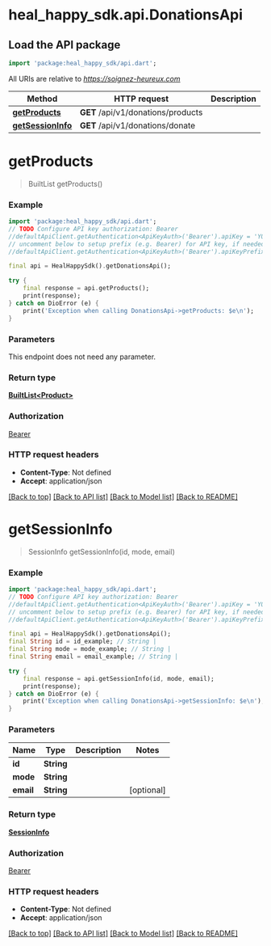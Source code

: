 # heal_happy_sdk.api.DonationsApi

## Load the API package
```dart
import 'package:heal_happy_sdk/api.dart';
```

All URIs are relative to *https://soignez-heureux.com*

Method | HTTP request | Description
------------- | ------------- | -------------
[**getProducts**](DonationsApi.md#getproducts) | **GET** /api/v1/donations/products | 
[**getSessionInfo**](DonationsApi.md#getsessioninfo) | **GET** /api/v1/donations/donate | 


# **getProducts**
> BuiltList<Product> getProducts()



### Example 
```dart
import 'package:heal_happy_sdk/api.dart';
// TODO Configure API key authorization: Bearer
//defaultApiClient.getAuthentication<ApiKeyAuth>('Bearer').apiKey = 'YOUR_API_KEY';
// uncomment below to setup prefix (e.g. Bearer) for API key, if needed
//defaultApiClient.getAuthentication<ApiKeyAuth>('Bearer').apiKeyPrefix = 'Bearer';

final api = HealHappySdk().getDonationsApi();

try { 
    final response = api.getProducts();
    print(response);
} catch on DioError (e) {
    print('Exception when calling DonationsApi->getProducts: $e\n');
}
```

### Parameters
This endpoint does not need any parameter.

### Return type

[**BuiltList&lt;Product&gt;**](Product.md)

### Authorization

[Bearer](../README.md#Bearer)

### HTTP request headers

 - **Content-Type**: Not defined
 - **Accept**: application/json

[[Back to top]](#) [[Back to API list]](../README.md#documentation-for-api-endpoints) [[Back to Model list]](../README.md#documentation-for-models) [[Back to README]](../README.md)

# **getSessionInfo**
> SessionInfo getSessionInfo(id, mode, email)



### Example 
```dart
import 'package:heal_happy_sdk/api.dart';
// TODO Configure API key authorization: Bearer
//defaultApiClient.getAuthentication<ApiKeyAuth>('Bearer').apiKey = 'YOUR_API_KEY';
// uncomment below to setup prefix (e.g. Bearer) for API key, if needed
//defaultApiClient.getAuthentication<ApiKeyAuth>('Bearer').apiKeyPrefix = 'Bearer';

final api = HealHappySdk().getDonationsApi();
final String id = id_example; // String | 
final String mode = mode_example; // String | 
final String email = email_example; // String | 

try { 
    final response = api.getSessionInfo(id, mode, email);
    print(response);
} catch on DioError (e) {
    print('Exception when calling DonationsApi->getSessionInfo: $e\n');
}
```

### Parameters

Name | Type | Description  | Notes
------------- | ------------- | ------------- | -------------
 **id** | **String**|  | 
 **mode** | **String**|  | 
 **email** | **String**|  | [optional] 

### Return type

[**SessionInfo**](SessionInfo.md)

### Authorization

[Bearer](../README.md#Bearer)

### HTTP request headers

 - **Content-Type**: Not defined
 - **Accept**: application/json

[[Back to top]](#) [[Back to API list]](../README.md#documentation-for-api-endpoints) [[Back to Model list]](../README.md#documentation-for-models) [[Back to README]](../README.md)

